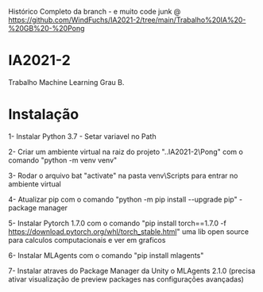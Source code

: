 Histórico Completo da branch - e muito code junk @ https://github.com/WindFuchs/IA2021-2/tree/main/Trabalho%20IA%20-%20GB%20-%20Pong

# IA2021-2
Trabalho Machine Learning Grau B.

# Instalação 
1- Instalar Python 3.7 - Setar variavel no Path

2- Criar um ambiente virtual na raiz do projeto "..IA2021-2\Pong" com o comando "python -m venv venv"

3- Rodar o arquivo bat "activate" na pasta venv\Scripts para entrar no ambiente virtual

4- Atualizar pip com o comando "python -m pip install --upgrade pip" - package manager

5- Instalar Pytorch 1.7.0 com o comando "pip install torch==1.7.0 -f https://download.pytorch.org/whl/torch_stable.html" uma lib open source para calculos computacionais e ver em graficos

6- Instalar MLAgents com o comando "pip install mlagents"

7- Instalar atraves do Package Manager da Unity o MLAgents 2.1.0 (precisa ativar visualização de preview packages nas configurações avançadas)
